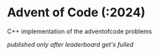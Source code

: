 # Advent of Code (:2024)
C++ implementation of the adventofcode problems

_published only after leaderboard get's fulled_


